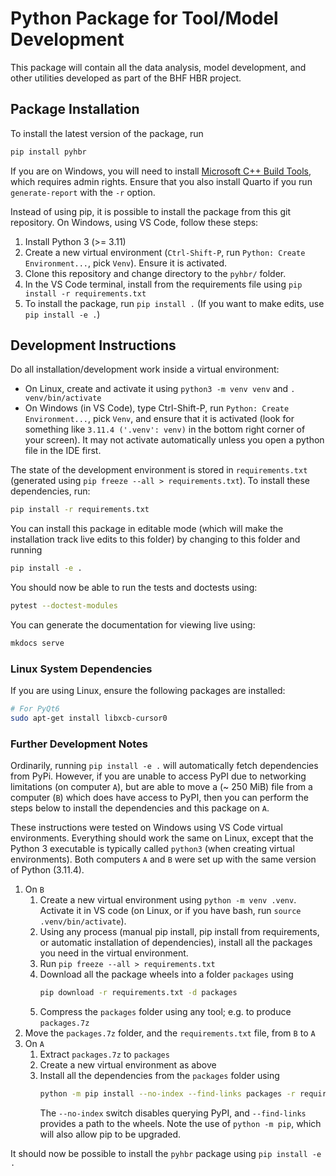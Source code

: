 # Python Package for Tool/Model Development

This package will contain all the data analysis, model development, and other utilities developed as part of the BHF HBR project.

## Package Installation

To install the latest version of the package, run

```bash
pip install pyhbr
```

If you are on Windows, you will need to install [Microsoft C++ Build Tools](https://visualstudio.microsoft.com/visual-cpp-build-tools/), which requires admin rights. Ensure that you also install Quarto if you run `generate-report` with the `-r` option.

Instead of using pip, it is possible to install the package from this git repository. On Windows, using VS Code, follow these steps:

1. Install Python 3 (>= 3.11)
2. Create a new virtual environment (`Ctrl-Shift-P`, run `Python: Create Environment...`, pick `Venv`). Ensure it is activated.
3. Clone this repository and change directory to the `pyhbr/` folder.
4. In the VS Code terminal, install from the requirements file using `pip install -r requirements.txt`
5. To install the package, run `pip install .` (If you want to make edits, use `pip install -e .`)

## Development Instructions

Do all installation/development work inside a virtual environment:

* On Linux, create and activate it using `python3 -m venv venv` and `. venv/bin/activate`
* On Windows (in VS Code), type Ctrl-Shift-P, run `Python: Create Environment...`, pick `Venv`, and ensure that it is activated (look for something like `3.11.4 ('.venv': venv)` in the bottom right corner of your screen). It may not activate automatically unless you open a python file in the IDE first.

The state of the development environment is stored in `requirements.txt` (generated using `pip freeze --all > requirements.txt`). To install these dependencies, run:

```bash
pip install -r requirements.txt
```

You can install this package in editable mode (which will make the installation track live edits to this folder) by changing to this folder and running

```bash
pip install -e .
```

You should now be able to run the tests and doctests using:

```bash
pytest --doctest-modules
```

You can generate the documentation for viewing live using:

```bash
mkdocs serve
```

### Linux System Dependencies

If you are using Linux, ensure the following packages are installed:

```bash
# For PyQt6
sudo apt-get install libxcb-cursor0
```

### Further Development Notes

Ordinarily, running `pip install -e .` will automatically fetch dependencies from PyPi. However, if you are unable to access PyPI due to networking limitations (on computer `A`), but are able to move a (~ 250 MiB) file from a computer (`B`) which does have access to PyPI, then you can perform the steps below to install the dependencies and this package on `A`.

These instructions were tested on Windows using VS Code virtual environments. Everything should work the same on Linux, except that the Python 3 executable is typically called `python3` (when creating virtual environments). Both computers `A` and `B` were set up with the same version of Python (3.11.4).

1. On `B`
    1. Create a new virtual environment using `python -m venv .venv`. Activate it in VS code (on Linux, or if you have bash, run `source .venv/bin/activate`).
    2. Using any process (manual pip install, pip install from requirements, or automatic installation of dependencies), install all the packages you need in the virtual environment.
    3. Run `pip freeze --all > requirements.txt`
    4. Download all the package wheels into a folder `packages` using 
       ```bash
       pip download -r requirements.txt -d packages
       ```
    5. Compress the `packages` folder using any tool; e.g. to produce `packages.7z`
2. Move the `packages.7z` folder, and the `requirements.txt` file, from `B` to `A`
3. On `A`
    1. Extract `packages.7z` to `packages`
    2. Create a new virtual environment as above
    3. Install all the dependencies from the `packages` folder using 
       ```bash
       python -m pip install --no-index --find-links packages -r requirements.txt
       ```
       The `--no-index` switch disables querying PyPI, and `--find-links` provides a path to the wheels. Note the use of `python -m pip`, which will also allow pip to be upgraded.

It should now be possible to install the `pyhbr` package using `pip install -e .`
